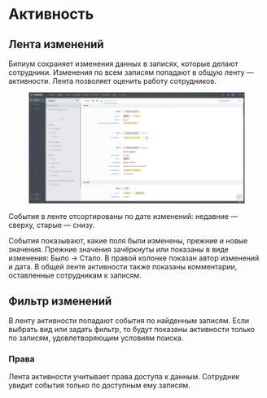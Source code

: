 # Активность

## Лента изменений

Бипиум сохраняет изменения данных в записях, которые делают сотрудники. Изменения по всем записям попадают в общую ленту — активности. Лента позволяет оценить работу сотрудников.

<figure><img src=".gitbook/assets/5. Лента изменений (1).jpg" alt=""><figcaption></figcaption></figure>

События в ленте отсортированы по дате изменений: недавние — сверху, старые — снизу.

События показывают, какие поля были изменены, прежние и новые значения. Прежние значения зачёркнуты или показаны в виде изменения: Было → Стало. В правой колонке показан автор изменений и дата. В общей ленте активности также показаны комментарии, оставленные сотрудникам к записям.

## Фильтр изменений

В ленту активности попадают события по найденным записям. Если выбрать вид или задать фильтр, то будут показаны активности только по записям, удовлетворяющим условиям поиска.

### Права

Лента активности учитывает права доступа к данным. Сотрудник увидит события только по доступным ему записям.

